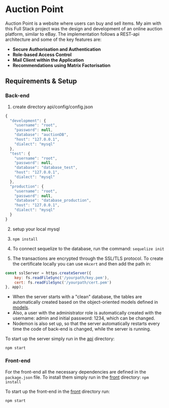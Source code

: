 # Auction Point

Auction Point is a website where users can buy and sell items. My aim with this Full Stack project was the design and development of an online auction platform, similar to eBay. The implementation follows a REST-api architecture and some of the key features are:

- **Secure Authorisation and Authentication**
- **Role-based Access Control**
- **Mail Client within the Application** 
- **Recommendations using Matrix Factorisation**

## Requirements & Setup
### Back-end

1. create directory api/config/config.json

```js
{
  "development": {
    "username": "root",
    "password": null,
    "database": "auctionDB",
    "host": "127.0.0.1",
    "dialect": "mysql"
  },
  "test": {
    "username": "root",
    "password": null,
    "database": "database_test",
    "host": "127.0.0.1",
    "dialect": "mysql"
  },
  "production": {
    "username": "root",
    "password": null,
    "database": "database_production",
    "host": "127.0.0.1",
    "dialect": "mysql"
  }
}
```

2. setup your local mysql

4. `npm install`

5. To connect sequelize to the database, run the command: `sequelize init`

6. The transactions are encrypted through the SSL/TLS protocol. To create the certificate locally you can use `mkcert` and then add the path in:

```js
const sslServer = https.createServer({
    key: fs.readFileSync('/yourpath/key.pem'),
    cert: fs.readFileSync('/yourpath/cert.pem')
}, app);
```
- When the server starts with a "clean" database, the tables are automatically created based on the object-oriented models defined in [models](api/models/).
- Also, a user with the administrator role is automatically created with the username: admin and initial password: 1234, which can be changed.
- Nodemon is also set up, so that the server automatically restarts every time the code of back-end is changed, while the server is running.

To start up the server simply run in the [api](api/) directory: 

```
npm start
```

### Front-end
For the front-end all the necessary dependencies are defined in the `package.json` file. To install them simply run in the [front](front/) directory: `npm install`

To start up the front-end in the [front](front/) directory run: 

```
npm start
```

